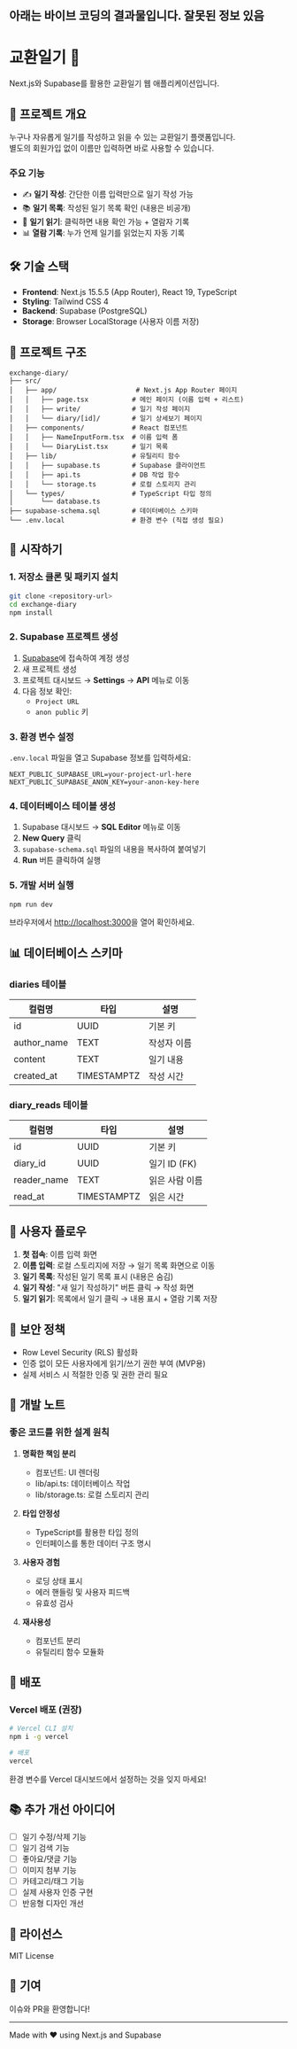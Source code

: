 아래는 바이브 코딩의 결과물입니다. 잘못된 정보 있음
---
# 교환일기 📖

Next.js와 Supabase를 활용한 교환일기 웹 애플리케이션입니다.

## 🎯 프로젝트 개요

누구나 자유롭게 일기를 작성하고 읽을 수 있는 교환일기 플랫폼입니다.  
별도의 회원가입 없이 이름만 입력하면 바로 사용할 수 있습니다.

### 주요 기능

- ✍️ **일기 작성**: 간단한 이름 입력만으로 일기 작성 가능
- 📚 **일기 목록**: 작성된 일기 목록 확인 (내용은 비공개)
- 👀 **일기 읽기**: 클릭하면 내용 확인 가능 + 열람자 기록
- 📊 **열람 기록**: 누가 언제 일기를 읽었는지 자동 기록

## 🛠️ 기술 스택

- **Frontend**: Next.js 15.5.5 (App Router), React 19, TypeScript
- **Styling**: Tailwind CSS 4
- **Backend**: Supabase (PostgreSQL)
- **Storage**: Browser LocalStorage (사용자 이름 저장)

## 📁 프로젝트 구조

```
exchange-diary/
├── src/
│   ├── app/                    # Next.js App Router 페이지
│   │   ├── page.tsx           # 메인 페이지 (이름 입력 + 리스트)
│   │   ├── write/             # 일기 작성 페이지
│   │   └── diary/[id]/        # 일기 상세보기 페이지
│   ├── components/            # React 컴포넌트
│   │   ├── NameInputForm.tsx  # 이름 입력 폼
│   │   └── DiaryList.tsx      # 일기 목록
│   ├── lib/                   # 유틸리티 함수
│   │   ├── supabase.ts        # Supabase 클라이언트
│   │   ├── api.ts             # DB 작업 함수
│   │   └── storage.ts         # 로컬 스토리지 관리
│   └── types/                 # TypeScript 타입 정의
│       └── database.ts
├── supabase-schema.sql        # 데이터베이스 스키마
└── .env.local                 # 환경 변수 (직접 생성 필요)
```

## 🚀 시작하기

### 1. 저장소 클론 및 패키지 설치

```bash
git clone <repository-url>
cd exchange-diary
npm install
```

### 2. Supabase 프로젝트 생성

1. [Supabase](https://supabase.com)에 접속하여 계정 생성
2. 새 프로젝트 생성
3. 프로젝트 대시보드 → **Settings** → **API** 메뉴로 이동
4. 다음 정보 확인:
   - `Project URL`
   - `anon public` 키

### 3. 환경 변수 설정

`.env.local` 파일을 열고 Supabase 정보를 입력하세요:

```env
NEXT_PUBLIC_SUPABASE_URL=your-project-url-here
NEXT_PUBLIC_SUPABASE_ANON_KEY=your-anon-key-here
```

### 4. 데이터베이스 테이블 생성

1. Supabase 대시보드 → **SQL Editor** 메뉴로 이동
2. **New Query** 클릭
3. `supabase-schema.sql` 파일의 내용을 복사하여 붙여넣기
4. **Run** 버튼 클릭하여 실행

### 5. 개발 서버 실행

```bash
npm run dev
```

브라우저에서 [http://localhost:3000](http://localhost:3000)을 열어 확인하세요.

## 📊 데이터베이스 스키마

### diaries 테이블

| 컬럼명      | 타입        | 설명        |
| ----------- | ----------- | ----------- |
| id          | UUID        | 기본 키     |
| author_name | TEXT        | 작성자 이름 |
| content     | TEXT        | 일기 내용   |
| created_at  | TIMESTAMPTZ | 작성 시간   |

### diary_reads 테이블

| 컬럼명      | 타입        | 설명           |
| ----------- | ----------- | -------------- |
| id          | UUID        | 기본 키        |
| diary_id    | UUID        | 일기 ID (FK)   |
| reader_name | TEXT        | 읽은 사람 이름 |
| read_at     | TIMESTAMPTZ | 읽은 시간      |

## 🎨 사용자 플로우

1. **첫 접속**: 이름 입력 화면
2. **이름 입력**: 로컬 스토리지에 저장 → 일기 목록 화면으로 이동
3. **일기 목록**: 작성된 일기 목록 표시 (내용은 숨김)
4. **일기 작성**: "새 일기 작성하기" 버튼 클릭 → 작성 화면
5. **일기 읽기**: 목록에서 일기 클릭 → 내용 표시 + 열람 기록 저장

## 🔐 보안 정책

- Row Level Security (RLS) 활성화
- 인증 없이 모든 사용자에게 읽기/쓰기 권한 부여 (MVP용)
- 실제 서비스 시 적절한 인증 및 권한 관리 필요

## 📝 개발 노트

### 좋은 코드를 위한 설계 원칙

1. **명확한 책임 분리**

   - 컴포넌트: UI 렌더링
   - lib/api.ts: 데이터베이스 작업
   - lib/storage.ts: 로컬 스토리지 관리

2. **타입 안정성**

   - TypeScript를 활용한 타입 정의
   - 인터페이스를 통한 데이터 구조 명시

3. **사용자 경험**

   - 로딩 상태 표시
   - 에러 핸들링 및 사용자 피드백
   - 유효성 검사

4. **재사용성**
   - 컴포넌트 분리
   - 유틸리티 함수 모듈화

## 🚢 배포

### Vercel 배포 (권장)

```bash
# Vercel CLI 설치
npm i -g vercel

# 배포
vercel
```

환경 변수를 Vercel 대시보드에서 설정하는 것을 잊지 마세요!

## 📚 추가 개선 아이디어

- [ ] 일기 수정/삭제 기능
- [ ] 일기 검색 기능
- [ ] 좋아요/댓글 기능
- [ ] 이미지 첨부 기능
- [ ] 카테고리/태그 기능
- [ ] 실제 사용자 인증 구현
- [ ] 반응형 디자인 개선

## 📄 라이선스

MIT License

## 🤝 기여

이슈와 PR을 환영합니다!

---

Made with ❤️ using Next.js and Supabase
